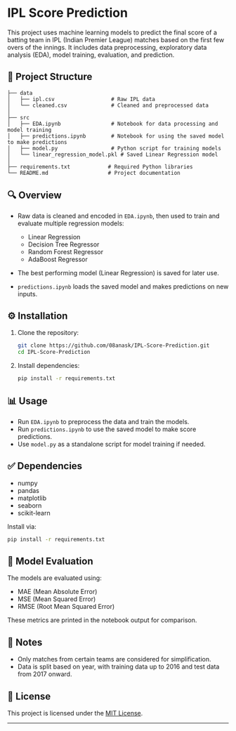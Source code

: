 # IPL Score Prediction

This project uses machine learning models to predict the final score of a batting team in IPL (Indian Premier League) matches based on the first few overs of the innings. It includes data preprocessing, exploratory data analysis (EDA), model training, evaluation, and prediction.

## 📁 Project Structure

```
├── data
│   ├── ipl.csv                  # Raw IPL data
│   └── cleaned.csv              # Cleaned and preprocessed data
│
├── src
│   ├── EDA.ipynb                # Notebook for data processing and model training
│   ├── predictions.ipynb        # Notebook for using the saved model to make predictions
│   ├── model.py                 # Python script for training models
│   └── linear_regression_model.pkl # Saved Linear Regression model
│
├── requirements.txt            # Required Python libraries
└── README.md                   # Project documentation
```

## 🔍 Overview

- Raw data is cleaned and encoded in `EDA.ipynb`, then used to train and evaluate multiple regression models:
  - Linear Regression
  - Decision Tree Regressor
  - Random Forest Regressor
  - AdaBoost Regressor

- The best performing model (Linear Regression) is saved for later use.

- `predictions.ipynb` loads the saved model and makes predictions on new inputs.

## ⚙️ Installation

1. Clone the repository:
   ```bash
   git clone https://github.com/08anask/IPL-Score-Prediction.git
   cd IPL-Score-Prediction
   ```

2. Install dependencies:
   ```bash
   pip install -r requirements.txt
   ```

## 📊 Usage

- Run `EDA.ipynb` to preprocess the data and train the models.
- Run `predictions.ipynb` to use the saved model to make score predictions.
- Use `model.py` as a standalone script for model training if needed.

## ✅ Dependencies

- numpy  
- pandas  
- matplotlib  
- seaborn  
- scikit-learn  

Install via:
```bash
pip install -r requirements.txt
```

## 🧐 Model Evaluation

The models are evaluated using:
- MAE (Mean Absolute Error)
- MSE (Mean Squared Error)
- RMSE (Root Mean Squared Error)

These metrics are printed in the notebook output for comparison.

## 📌 Notes

- Only matches from certain teams are considered for simplification.
- Data is split based on year, with training data up to 2016 and test data from 2017 onward.

## 📄 License

This project is licensed under the [MIT License](LICENSE).

---
